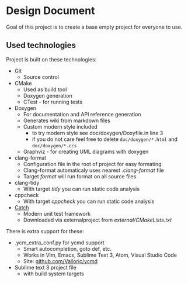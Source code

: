# Design Document


Goal of this project is to create a base empty project for everyone to use.

## Used technologies

Project is built on these technologies:

* Git
    - Source control
* CMake
    - Used as build tool
    - Doxygen generation
    - CTest - for running tests
* Doxygen
    - For documentation and API reference generation
    - Generates wiki from markdown files
    - Custom modern style included
        + to try modern style see doc/doxygen/Doxyfile.in line 3
        + if you do not care feel free to delete `doc/doxygen/*.html` and `doc/doxygen/*.ccs`
    - Graphviz - for creating UML diagrams with doxygen
* clang-format 
    - Configuration file in the root of project for easy formating
    - Clang-format automaticaly uses nearest *.clang-format* file
    - Target *format* will run format on all source files
* clang-tidy 
    - With target *tidy* you can run static code analysis
* cppcheck
    - With target *cppcheck* you can run static code analysis
* [Catch](https://github.com/philsquared/Catch)
    - Modern unit test framework
    - Downloaded via externalproject from *external/CMakeLists.txt*



There is extra support for these:

* .ycm_extra_conf.py for ycmd support
    - Smart autocompletion, goto def, etc.
    - Works in Vim, Emacs, Sublime Text 3, Atom, Visual Studio Code
    - Site: [github.com/Valloric/ycmd](https://github.com/Valloric/ycmd)
* Sublime text 3 project file
    - with build system targets




